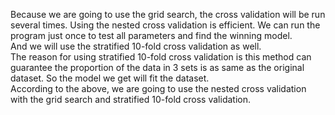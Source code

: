 Because we are going to use the grid search, the cross validation will be run several times. Using the nested cross validation is efficient. We can run the program just once to test all parameters and find the winning model.     
And we will use the stratified 10-fold cross validation as well.      
The reason for using stratified 10-fold cross validation is this method can guarantee the proportion of the data in 3 sets is as same as the original dataset. So the model we get will fit the dataset.   
According to the above, we are going to use the nested cross validation with the grid search and stratified 10-fold cross validation.
